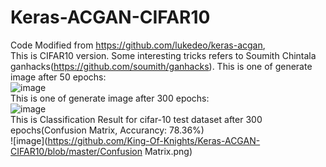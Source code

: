 # Keras-ACGAN-CIFAR10
Code Modified from https://github.com/lukedeo/keras-acgan,  
This is CIFAR10 version. Some interesting tricks refers to Soumith Chintala ganhacks(https://github.com/soumith/ganhacks). 
This is one of generate image after 50 epochs:  
![image](https://github.com/King-Of-Knights/Keras-ACGAN-CIFAR10/blob/master/generated_50.png)  
This is one of generate image after 300 epochs:  
![image](https://github.com/King-Of-Knights/Keras-ACGAN-CIFAR10/blob/master/generated_300.png)  
This is Classification Result for cifar-10 test dataset after 300 epochs(Confusion Matrix, Accurancy: 78.36%)  
![image](https://github.com/King-Of-Knights/Keras-ACGAN-CIFAR10/blob/master/Confusion Matrix.png)
